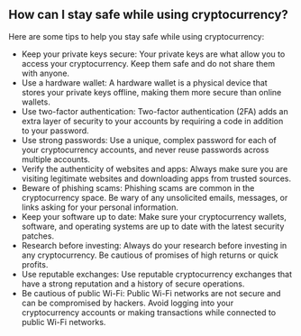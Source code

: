 ## How can I stay safe while using cryptocurrency?

Here are some tips to help you stay safe while using cryptocurrency:

- Keep your private keys secure: Your private keys are what allow you to access your cryptocurrency. Keep them safe and do not share them with anyone.  
- Use a hardware wallet: A hardware wallet is a physical device that stores your private keys offline, making them more secure than online wallets.  
- Use two-factor authentication: Two-factor authentication (2FA) adds an extra layer of security to your accounts by requiring a code in addition to your password.  
- Use strong passwords: Use a unique, complex password for each of your cryptocurrency accounts, and never reuse passwords across multiple accounts.  
- Verify the authenticity of websites and apps: Always make sure you are visiting legitimate websites and downloading apps from trusted sources.  
- Beware of phishing scams: Phishing scams are common in the cryptocurrency space. Be wary of any unsolicited emails, messages, or links asking for your personal information.  
- Keep your software up to date: Make sure your cryptocurrency wallets, software, and operating systems are up to date with the latest security patches.  
- Research before investing: Always do your research before investing in any cryptocurrency. Be cautious of promises of high returns or quick profits.  
- Use reputable exchanges: Use reputable cryptocurrency exchanges that have a strong reputation and a history of secure operations.  
- Be cautious of public Wi-Fi: Public Wi-Fi networks are not secure and can be compromised by hackers. Avoid logging into your cryptocurrency accounts or making transactions while connected to public Wi-Fi networks.  